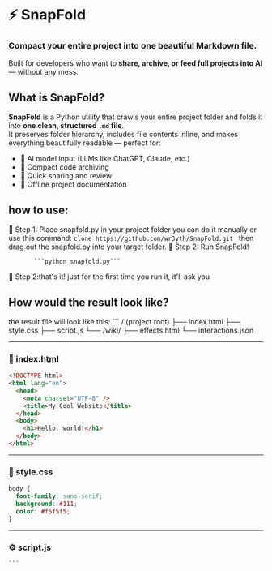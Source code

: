 # ⚡ SnapFold  
### Compact your entire project into one beautiful Markdown file.

Built for developers who want to **share, archive, or feed full projects into AI** — without any mess.

## What is SnapFold?

**SnapFold** is a Python utility that crawls your entire project folder and folds it into **one clean, structured `.md` file**.  
It preserves folder hierarchy, includes file contents inline, and makes everything beautifully readable — perfect for:

- 🧩 AI model input (LLMs like ChatGPT, Claude, etc.)
- 💾 Compact code archiving
- 🧠 Quick sharing and review
- 🧰 Offline project documentation

## how to use:

🧩 Step 1: Place snapfold.py in your project folder
        you can do it manually or use this command:
        ```clone https://github.com/wr3yth/SnapFold.git ```
        then drag out the snapfold.py into your target folder.
🚀 Step 2: Run SnapFold!
           
           ```python snapfold.py```
           

💯 Step 2:that's it! 
       just for the first time you run it, it'll ask you 
    


## How would the result look like?

 the result file will look like this:
    ```
    / (project root)
├── index.html 
├── style.css
├── script.js
└── /wiki/
    ├── effects.html
    └── interactions.json
    
---

### 📄 index.html
```html
<!DOCTYPE html>
<html lang="en">
  <head>
    <meta charset="UTF-8" />
    <title>My Cool Website</title>
  </head>
  <body>
    <h1>Hello, world!</h1>
  </body>
</html>
```

---

### 🎨 style.css
```css
body {
  font-family: sans-serif;
  background: #111;
  color: #f5f5f5;
}
```

---

### ⚙️ script.js


    ```

